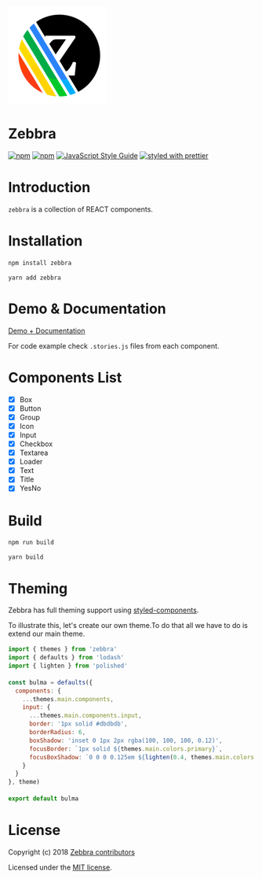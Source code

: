 ![Logo](https://raw.githubusercontent.com/ghalex/zebbra/master/logo.png)

# Zebbra

[![npm](https://img.shields.io/npm/dm/zebbra.svg)](https://www.npmjs.com/package/zebbra)
[![npm](https://img.shields.io/npm/v/zebbra.svg)](https://www.npmjs.com/package/zebbra)
[![JavaScript Style Guide](https://img.shields.io/badge/code_style-standard-brightgreen.svg)](https://standardjs.com)
[![styled with prettier](https://img.shields.io/badge/styled_with-prettier-ff69b4.svg)](https://github.com/prettier/prettier)

# Introduction
`zebbra` is a collection of REACT components.

# Installation
```
npm install zebbra
```
```
yarn add zebbra
```

# Demo & Documentation
[Demo + Documentation](https://ghalex.github.io/zebbra/)

For code example check `.stories.js` files from each component.

# Components List

- [x] Box
- [x] Button
- [x] Group
- [x] Icon
- [x] Input
- [x] Checkbox
- [x] Textarea
- [x] Loader
- [x] Text
- [x] Title
- [x] YesNo

# Build
```
npm run build
```
```
yarn build
```

# Theming

Zebbra has full theming support using [styled-components](https://www.styled-components.com/).

To illustrate this, let's create our own theme.To do that all we have to do is extend our main theme.

```js
import { themes } from 'zebbra'
import { defaults } from 'lodash'
import { lighten } from 'polished'

const bulma = defaults({
  components: {
    ...themes.main.components,
    input: {
      ...themes.main.components.input,
      border: '1px solid #dbdbdb',
      borderRadius: 6,
      boxShadow: 'inset 0 1px 2px rgba(100, 100, 100, 0.12)',
      focusBorder: `1px solid ${themes.main.colors.primary}`,
      focusBoxShadow: `0 0 0 0.125em ${lighten(0.4, themes.main.colors.primary)}`
    }
  }
}, theme)

export default bulma
```
<div class='hide'>
<!-- STORY -->
</div>

# License

Copyright (c) 2018 [Zebbra contributors](https://github.com/ghalex/zebbra/graphs/contributors)

Licensed under the [MIT license](LICENSE).